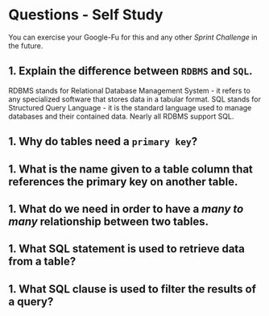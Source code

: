 # Questions - Self Study

You can exercise your Google-Fu for this and any other _Sprint Challenge_ in the future.

## 1.  Explain the difference between `RDBMS` and `SQL`.
RDBMS stands for Relational Database Management System - it refers to any specialized software that stores data in a tabular format.
SQL stands for Structured Query Language - it is the standard language used to manage databases and their contained data. 
Nearly all RDBMS support SQL.


## 1.  Why do tables need a `primary key`?


## 1.  What is the name given to a table column that references the primary key on another table.


## 1.  What do we need in order to have a _many to many_ relationship between two tables.


## 1.  What SQL statement is used to retrieve data from a table?


## 1.  What SQL clause is used to filter the results of a query?
